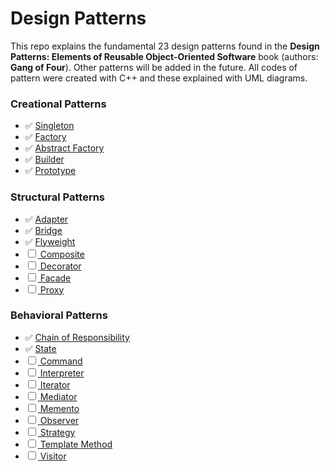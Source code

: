 # Design Patterns
This repo explains the fundamental 23 design patterns found in the **Design Patterns: Elements of Reusable Object-Oriented Software** book (authors: **Gang of Four**). Other patterns will be added in the future.
All codes of pattern were created with C++ and these explained with UML diagrams.


<b><h3>Creational Patterns</h3></b>

* :white_check_mark: <a href="https://github.com/fbasatemur/design_patterns/blob/main/creational/singleton.md"> Singleton </a><br>
* :white_check_mark: <a href="https://github.com/fbasatemur/design_patterns/blob/main/creational/factory.md"> Factory </a><br>
* :white_check_mark: <a href="https://github.com/fbasatemur/design_patterns/blob/main/creational/abstract_factory.md"> Abstract Factory </a><br>
* :white_check_mark: <a href="https://github.com/fbasatemur/design_patterns/blob/main/creational/builder.md"> Builder </a><br>
* :white_check_mark: <a href="#"> Prototype </a><br>


<b><h3>Structural Patterns</h3></b>

* :white_check_mark: <a href="#"> Adapter </a><br>
* :white_check_mark: <a href="#"> Bridge </a><br>
* :white_check_mark: <a href="#"> Flyweight </a><br>
* &#9744; <a href="#"> Composite </a><br>
* &#9744; <a href="#"> Decorator </a><br>
* &#9744; <a href="#"> Facade </a><br>
* &#9744; <a href="#"> Proxy </a><br>


<b><h3>Behavioral Patterns</h3></b>

* :white_check_mark: <a href="#"> Chain of Responsibility </a><br>
* :white_check_mark: <a href="#"> State </a><br>
* &#9744; <a href="#"> Command </a><br>
* &#9744; <a href="#"> Interpreter </a><br>
* &#9744; <a href="#"> Iterator </a><br>
* &#9744; <a href="#"> Mediator </a><br>
* &#9744; <a href="#"> Memento </a><br>
* &#9744; <a href="#"> Observer </a><br>
* &#9744; <a href="#"> Strategy </a><br>
* &#9744; <a href="#"> Template Method </a><br>
* &#9744; <a href="#"> Visitor </a><br>


